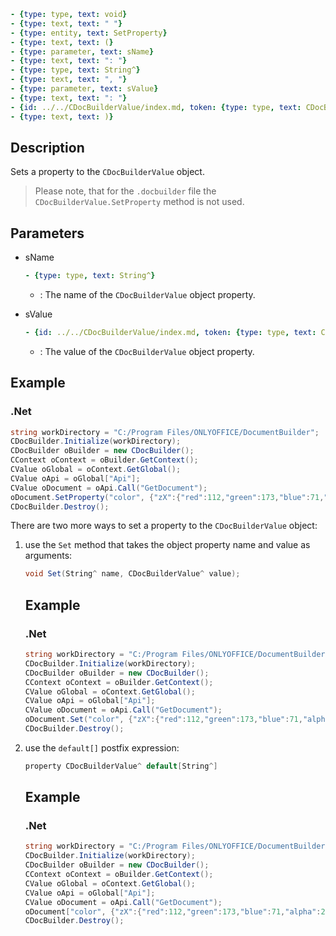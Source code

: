 ```yml signature
- {type: type, text: void}
- {type: text, text: " "}
- {type: entity, text: SetProperty}
- {type: text, text: (}
- {type: parameter, text: sName}
- {type: text, text: ": "}
- {type: type, text: String^}
- {type: text, text: ", "}
- {type: parameter, text: sValue}
- {type: text, text: ": "}
- {id: ../../CDocBuilderValue/index.md, token: {type: type, text: CDocBuilderValue^}}
- {type: text, text: )}
```

## Description

Sets a property to the `CDocBuilderValue` object.

> Please note, that for the `.docbuilder` file the `CDocBuilderValue.SetProperty` method is not used.

## Parameters

<parameters>

- sName

  ```yml signature.variant="inline"
  - {type: type, text: String^}
  ```

  - : The name of the `CDocBuilderValue` object property.

- sValue

  ```yml signature.variant="inline"
  - {id: ../../CDocBuilderValue/index.md, token: {type: type, text: CDocBuilderValue^}}
  ```

  - : The value of the `CDocBuilderValue` object property.

</parameters>

## Example

### .Net

```cs
string workDirectory = "C:/Program Files/ONLYOFFICE/DocumentBuilder";
CDocBuilder.Initialize(workDirectory);
CDocBuilder oBuilder = new CDocBuilder();
CContext oContext = oBuilder.GetContext();
CValue oGlobal = oContext.GetGlobal();
CValue oApi = oGlobal["Api"];
CValue oDocument = oApi.Call("GetDocument");
oDocument.SetProperty("color", {"zX":{"red":112,"green":173,"blue":71,"alpha":255},"type":"srgb","Zvf":null,"type":"uniColor"});
CDocBuilder.Destroy();
```

There are two more ways to set a property to the `CDocBuilderValue` object:

1. use the `Set` method that takes the object property name and value as arguments:

   ```cs
   void Set(String^ name, CDocBuilderValue^ value);
   ```

   ## Example

   ### .Net

   ```cs
   string workDirectory = "C:/Program Files/ONLYOFFICE/DocumentBuilder";
   CDocBuilder.Initialize(workDirectory);
   CDocBuilder oBuilder = new CDocBuilder();
   CContext oContext = oBuilder.GetContext();
   CValue oGlobal = oContext.GetGlobal();
   CValue oApi = oGlobal["Api"];
   CValue oDocument = oApi.Call("GetDocument");
   oDocument.Set("color", {"zX":{"red":112,"green":173,"blue":71,"alpha":255},"type":"srgb","Zvf":null,"type":"uniColor"});
   CDocBuilder.Destroy();
   ```

2. use the `default[]` postfix expression:

   ```cs
   property CDocBuilderValue^ default[String^]
   ```

   ## Example

   ### .Net

   ```cs
   string workDirectory = "C:/Program Files/ONLYOFFICE/DocumentBuilder";
   CDocBuilder.Initialize(workDirectory);
   CDocBuilder oBuilder = new CDocBuilder();
   CContext oContext = oBuilder.GetContext();
   CValue oGlobal = oContext.GetGlobal();
   CValue oApi = oGlobal["Api"];
   CValue oDocument = oApi.Call("GetDocument");
   oDocument["color", {"zX":{"red":112,"green":173,"blue":71,"alpha":255},"type":"srgb","Zvf":null,"type":"uniColor"}];
   CDocBuilder.Destroy();
   ```
